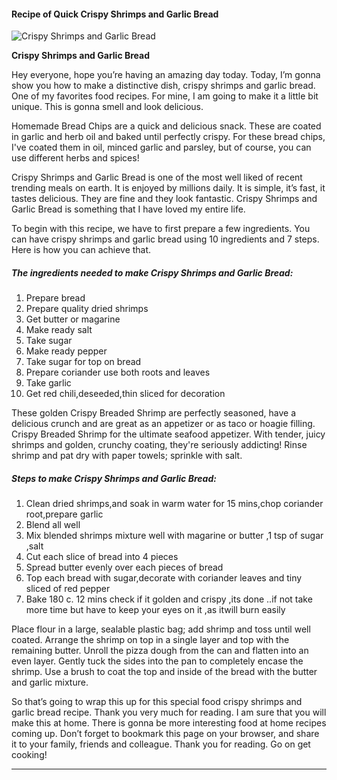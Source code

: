            

#### Recipe of Quick Crispy Shrimps and Garlic Bread

![Crispy Shrimps and Garlic Bread](https://img-global.cpcdn.com/recipes/5894306519842816/751x532cq70/crispy-shrimps-and-garlic-bread-recipe-main-photo.jpg)

**Crispy Shrimps and Garlic Bread**

Hey everyone, hope you’re having an amazing day today. Today, I’m gonna show you how to make a distinctive dish, crispy shrimps and garlic bread. One of my favorites food recipes. For mine, I am going to make it a little bit unique. This is gonna smell and look delicious.

Homemade Bread Chips are a quick and delicious snack. These are coated in garlic and herb oil and baked until perfectly crispy. For these bread chips, I've coated them in oil, minced garlic and parsley, but of course, you can use different herbs and spices!

Crispy Shrimps and Garlic Bread is one of the most well liked of recent trending meals on earth. It is enjoyed by millions daily. It is simple, it’s fast, it tastes delicious. They are fine and they look fantastic. Crispy Shrimps and Garlic Bread is something that I have loved my entire life.

To begin with this recipe, we have to first prepare a few ingredients. You can have crispy shrimps and garlic bread using 10 ingredients and 7 steps. Here is how you can achieve that.

##### The ingredients needed to make Crispy Shrimps and Garlic Bread:

1.  Prepare bread
2.  Prepare quality dried shrimps
3.  Get butter or magarine
4.  Make ready salt
5.  Take sugar
6.  Make ready pepper
7.  Take sugar for top on bread
8.  Prepare coriander use both roots and leaves
9.  Take garlic
10.  Get red chili,deseeded,thin sliced for decoration

These golden Crispy Breaded Shrimp are perfectly seasoned, have a delicious crunch and are great as an appetizer or as taco or hoagie filling. Crispy Breaded Shrimp for the ultimate seafood appetizer. With tender, juicy shrimps and golden, crunchy coating, they're seriously addicting! Rinse shrimp and pat dry with paper towels; sprinkle with salt.

##### Steps to make Crispy Shrimps and Garlic Bread:

1.  Clean dried shrimps,and soak in warm water for 15 mins,chop coriander root,prepare garlic
2.  Blend all well
3.  Mix blended shrimps mixture well with magarine or butter ,1 tsp of sugar ,salt
4.  Cut each slice of bread into 4 pieces
5.  Spread butter evenly over each pieces of bread
6.  Top each bread with sugar,decorate with coriander leaves and tiny sliced of red pepper
7.  Bake 180 c. 12 mins check if it golden and crispy ,its done ..if not take more time but have to keep your eyes on it ,as itwill burn easily

Place flour in a large, sealable plastic bag; add shrimp and toss until well coated. Arrange the shrimp on top in a single layer and top with the remaining butter. Unroll the pizza dough from the can and flatten into an even layer. Gently tuck the sides into the pan to completely encase the shrimp. Use a brush to coat the top and inside of the bread with the butter and garlic mixture.

So that’s going to wrap this up for this special food crispy shrimps and garlic bread recipe. Thank you very much for reading. I am sure that you will make this at home. There is gonna be more interesting food at home recipes coming up. Don’t forget to bookmark this page on your browser, and share it to your family, friends and colleague. Thank you for reading. Go on get cooking!

* * *